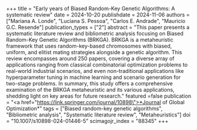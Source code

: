 +++
title = "Early years of Biased Random-Key Genetic Algorithms: A systematic review"
date = 2024-10-20
publishdate = 2024-11-06
authors = ["Mariana A. Londe", "Luciana S. Pessoa", "Carlos E. Andrade", "Mauricio G.C. Resende"]
publication_types = ["2"]
abstract = "This paper presents a systematic literature review and bibliometric analysis focusing on Biased Random-Key Genetic Algorithms (BRKGA). BRKGA is a metaheuristic framework that uses random-key-based chromosomes with biased, uniform, and elitist mating strategies alongside a genetic algorithm. This review encompasses around 250 papers, covering a diverse array of applications ranging from classical combinatorial optimization problems to real-world industrial scenarios, and even non-traditional applications like hyperparameter tuning in machine learning and scenario generation for two-stage problems. In summary, this study offers a comprehensive examination of the BRKGA metaheuristic and its various applications, shedding light on key areas for future research."
featured =false
publication = "<a href=\"https://link.springer.com/journal/10898\">*Journal of Global Optimization*</a>"
tags = ["Biased random-key genetic algorithms", "Bibliometric analysis", "Systematic literature review", "Metaheuristics"]
doi = "10.1007/s10898-024-01446-5"
scimagojr_index = "88345"
+++


